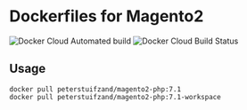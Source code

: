 # Dockerfiles for Magento2

![Docker Cloud Automated build](https://img.shields.io/docker/cloud/automated/peterstuifzand/magento2-php)
![Docker Cloud Build Status](https://img.shields.io/docker/cloud/build/peterstuifzand/magento2-php)

## Usage

    docker pull peterstuifzand/magento2-php:7.1
    docker pull peterstuifzand/magento2-php:7.1-workspace

